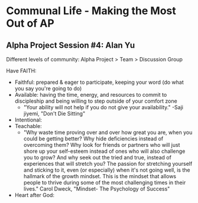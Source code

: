# Communal Life - Making the Most Out of AP
## Alpha Project Session #4: Alan Yu

Different levels of community: Alpha Project > Team > Discussion Group

Have FAITH:
- Faithful: prepared & eager to participate, keeping your word (do what you say you're going to do)
- Available: having the time, energy, and resources to commit to discipleship and being willing to step outside of your comfort zone 
  - "Your ability will not help if you do not give your availability." -Saji jiyemi, "Don't Die Sitting"
- Intentional: 
- Teachable: 
  - "Why waste time proving over and over how great you are, when you could be getting better? Why hide deficiencies instead of overcoming them? Why look for friends or partners who will just shore up your self-esteem instead of ones who will also challenge you to grow? And why seek out the tried and true, instead of experiences that will stretch you? The passion for stretching yourself and sticking to it, even (or especially) when it's not going well, is the hallmark of the growth mindset. This is the mindset that allows people to thrive during some of the most challenging times in their lives."
Carol Dweck, "Mindset- The Psychology of Success"
- Heart after God: 
